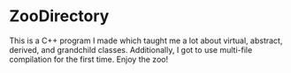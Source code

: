 # ZooDirectory
This is a C++ program I made which taught me a lot about virtual, abstract, derived, and grandchild classes. Additionally, I got to use multi-file compilation for the first time. Enjoy the zoo! 
